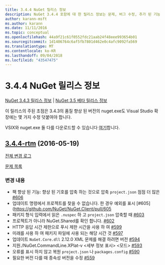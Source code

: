 ```yaml
---
title: 3.4.4 NuGet 릴리스 정보
description: NuGet 3.4.4 포함에 대 한 릴리스 정보는 문제, 버그 수정, 추가 된 기능 및 Dcr 알려져 있습니다.
author: karann-msft
ms.author: karann
ms.date: 11/11/2016
ms.topic: conceptual
ms.openlocfilehash: 44a9f21c61f0552fdc21aab24f48eee993654b01
ms.sourcegitcommit: 1d1406764c6af5fb7801d462e0c4afc9092fa569
ms.translationtype: MT
ms.contentlocale: ko-KR
ms.lasthandoff: 09/04/2018
ms.locfileid: "43547475"
---
```

# <a name="nuget-344-release-notes"></a>3.4.4 NuGet 릴리스 정보

[NuGet 3.4.3 릴리스 정보](../release-notes/nuget-3.4.3.md) | [NuGet 3.5 베타 릴리스 정보](../release-notes/nuget-3.5-Beta.md)

이 릴리스의 주된 초점은 3.4.3의 품질 향상 된 버전의 nuget.exe도 Visual Studio 확장에는 몇 가지 수정 덧붙여야 합니다.

VSIX와 nuget.exe 둘 다를 다운로드할 수 있습니다 [여기](https://dist.nuget.org/index.html)합니다.

## <a name="344-rtmhttpsgithubcomnugetnugetclienttree344-rtm-2016-05-19"></a>[3.4.4-rtm](https://github.com/NuGet/NuGet.Client/tree/3.4.4-rtm) (2016-05-19)

[전체 변경 로그](https://github.com/NuGet/NuGet.Client/compare/3.5.0-beta-final...3.4.4-rtm)

[문제 목록](https://github.com/NuGet/Home/issues?q=is%3Aissue+milestone%3A3.4.4+is%3Aclosed)

### <a name="changes"></a>변경 내용

- 팩 향상 된 기능: 향상 된 기호를 압축 하는 것으로 압축 `project.json` 점점 더 많은 [ \#606](https://github.com/NuGet/NuGet.Client/pull/606)
- 업데이트 명령에서 프로젝트를 찾을 수 없습니다. 한 경우 예외를 표시 [\#605] (https://github.com/NuGet/NuGet.Client/pull/605
- 패키지 형식 입력에서 읽은 `.nuspec` 하 고 `project.json` 압축할 때 [ \#603](https://github.com/NuGet/NuGet.Client/pull/603)
- 프로젝트가 아니라 NuGet.Shared를 확인 합니다. [\#602](https://github.com/NuGet/NuGet.Client/pull/602)
- HTTP 응답 시간 제한으로 푸시 제한 시간을 사용 하 여 [ \#599](https://github.com/NuGet/NuGet.Client/pull/599)
- 미래를 사용 하 여 패키지 파일에 사용 되는 해당 시간 것 [ \#597](https://github.com/NuGet/NuGet.Client/pull/597)
- 업데이트 `NuGet.Core.dll` 2.12.0 XML 문제를 해결 하려면 버전 [ \#594](https://github.com/NuGet/NuGet.Client/pull/594)
- 지원./NuGet.CommandLine.XPlat-v \<세부 정보 표시\> \<모드\> [ \#593](https://github.com/NuGet/NuGet.Client/pull/593)
- 오류를 표시 하지 않고 복원 `project.json` 나 `packages.config` [ \#590](https://github.com/NuGet/NuGet.Client/pull/590)
- 필요한 버전 다를 때 종속성 버전을 수정 [ \#559](https://github.com/NuGet/NuGet.Client/pull/559)